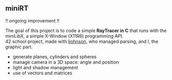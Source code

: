 ## miniRT
!! ongoing improvement !! </br>

The goal of this project is to code a simple **RayTracer in C** that runs with the miniLibX, a simple X-Window (X11R6) programming API. </br>
42 school project, made with [ljohnson](https://github.com/Arkhavy), who managed parsing, and I, the graphic part.

- generate planes, cylinders and spheres
- manage camera in a 3D space: angle and position
- light and shadow management
- use of vectors and matrices
